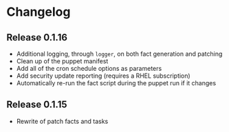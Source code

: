 # Changelog

## Release 0.1.16

- Additional logging, through `logger`, on both fact generation and patching
- Clean up of the puppet manifest
- Add all of the cron schedule options as parameters
- Add security update reporting (requires a RHEL subscription)
- Automatically re-run the fact script during the puppet run if it changes

## Release 0.1.15

- Rewrite of patch facts and tasks

